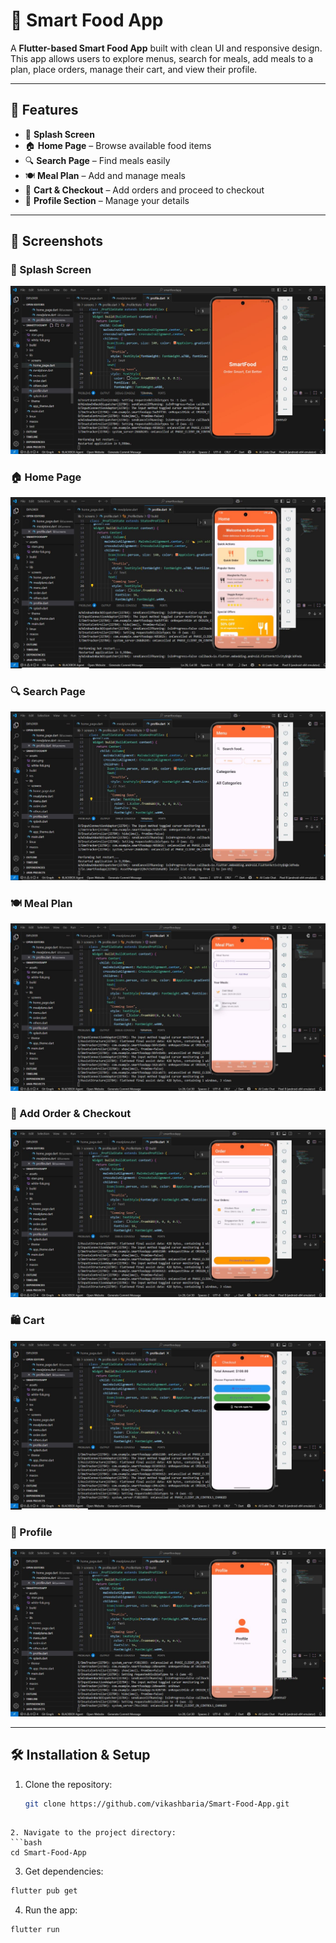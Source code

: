 # 🍴 Smart Food App

A **Flutter-based Smart Food App** built with clean UI and responsive design.  
This app allows users to explore menus, search for meals, add meals to a plan, place orders, manage their cart, and view their profile.

---

## 🚀 Features

- 📱 **Splash Screen**  
- 🏠 **Home Page** – Browse available food items  
- 🔍 **Search Page** – Find meals easily  
- 🍽️ **Meal Plan** – Add and manage meals  
- 🛒 **Cart & Checkout** – Add orders and proceed to checkout  
- 👤 **Profile Section** – Manage your details  

---

## 📸 Screenshots

### 🔑 Splash Screen
![Splash Screen](https://raw.githubusercontent.com/vikashbaria/Smart-Food-App/refs/heads/main/Splashscreen.JPG)

### 🏠 Home Page
![Home Page](https://raw.githubusercontent.com/vikashbaria/Smart-Food-App/refs/heads/main/home.JPG)

### 🔍 Search Page
![Search Page](https://github.com/vikashbaria/Smart-Food-App/blob/main/searchfood.JPG)

### 🍽️ Meal Plan
![Meal Plan](https://raw.githubusercontent.com/vikashbaria/Smart-Food-App/refs/heads/main/meal_add_and_show.JPG)

### 🛒 Add Order & Checkout
![Order & Checkout](https://raw.githubusercontent.com/vikashbaria/Smart-Food-App/refs/heads/main/orde_and_checkout.JPG)

### 🛍️ Cart
![Cart](https://raw.githubusercontent.com/vikashbaria/Smart-Food-App/refs/heads/main/checkout.JPG)

### 👤 Profile
![Profile](https://raw.githubusercontent.com/vikashbaria/Smart-Food-App/refs/heads/main/profile.JPG)

---

## 🛠️ Installation & Setup

1. Clone the repository:
   ```bash
   git clone https://github.com/vikashbaria/Smart-Food-App.git
```

2. Navigate to the project directory:
```bash
cd Smart-Food-App
```

3. Get dependencies:
```bash
flutter pub get
```
4. Run the app:
```bash
flutter run

```



